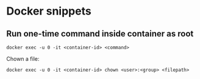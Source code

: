 # Docker snippets

## Run one-time command inside container as root

```console
docker exec -u 0 -it <container-id> <command>
```

Chown a file:

```console
docker exec -u 0 -it <container-id> chown <user>:<group> <filepath>
```
